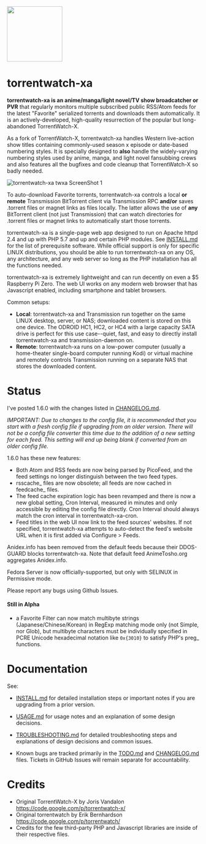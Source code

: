 <img src="http://silverlakecorp.com/torrentwatch-xa/torrentwatch-xa-logo144.png" width="144" height="144"/>

torrentwatch-xa
===============

__torrentwatch-xa is an anime/manga/light novel/TV show broadcatcher or PVR__ that regularly monitors multiple subscribed public RSS/Atom feeds for the latest "Favorite" serialized torrents and downloads them automatically. It is an actively-developed, high-quality resurrection of the popular but long-abandoned TorrentWatch-X.

As a fork of TorrentWatch-X, torrentwatch-xa handles Western live-action show titles containing commonly-used season x episode or date-based numbering styles. It is specially designed to __also__ handle the widely-varying numbering styles used by anime, manga, and light novel fansubbing crews and also features all the bugfixes and code cleanup that TorrentWatch-X so badly needed.

![torrentwatch-xa twxa ScreenShot 1](http://silverlakecorp.com/torrentwatch-xa/twxaScreenShot1.png)

To auto-download Favorite torrents, torrentwatch-xa controls a local __or remote__ Transmission BitTorrent client via Transmission RPC __and/or__ saves .torrent files or magnet links as files locally. The latter allows the use of __any__ BitTorrent client (not just Transmission) that can watch directories for .torrent files or magnet links to automatically start those torrents.

torrentwatch-xa is a single-page web app designed to run on Apache httpd 2.4 and up with PHP 5.7 and up and certain PHP modules. See [INSTALL.md](INSTALL.md) for the list of prerequisite software. While official support is only for specific LINUX distributions, you should be able to run torrentwatch-xa on any OS, any architecture, and any web server so long as the PHP installation has all the functions needed.

torrentwatch-xa is extremely lightweight and can run decently on even a $5 Raspberry Pi Zero. The web UI works on any modern web browser that has Javascript enabled, including smartphone and tablet browsers.

Common setups:

- __Local__: torrentwatch-xa and Transmission run together on the same LINUX desktop, server, or NAS; downloaded content is stored on this one device. The ODROID HC1, HC2, or HC4 with a large capacity SATA drive is perfect for this use case--quiet, fast, and easy to directly install torrentwatch-xa and transmission-daemon on.
- __Remote__: torrentwatch-xa runs on a low-power computer (usually a home-theater single-board computer running Kodi) or virtual machine and remotely controls Transmission running on a separate NAS that stores the downloaded content.

Status
===============

I've posted 1.6.0 with the changes listed in [CHANGELOG.md](CHANGELOG.md).

_IMPORTANT: Due to changes to the config file, it is recommended that you start with a fresh config file if upgrading from an older version. There will not be a config file converter this time due to the addition of a new setting for each feed. This setting will end up being blank if converted from an older config file._

1.6.0 has these new features:

- Both Atom and RSS feeds are now being parsed by PicoFeed, and the feed settings no longer distinguish between the two feed types.
- rsscache_ files are now obsolete; all feeds are now cached in feedcache_ files.
- The feed cache expiration logic has been revamped and there is now a new global setting, Cron Interval, measured in minutes and only accessible by editing the config file directly. Cron Interval should always match the cron interval in torrentwatch-xa-cron. 
- Feed titles in the web UI now link to the feed sources' websites. If not specified, torrentwatch-xa attempts to auto-detect the feed's website URL when it is first added via Configure > Feeds.

Anidex.info has been removed from the default feeds because their DDOS-GUARD blocks torrentwatch-xa. Note that default feed AnimeTosho.org aggregates Anidex.info.

Fedora Server is now officially-supported, but only with SELINUX in Permissive mode.

Please report any bugs using Github Issues.

#### Still in Alpha

- a Favorite Filter can now match multibyte strings (Japanese/Chinese/Korean) in RegExp matching mode only (not Simple, nor Glob), but multibyte characters must be individually specified in PCRE Unicode hexadecimal notation like `0x{3010}` to satisfy PHP's preg_ functions.

Documentation
===============

See:

- [INSTALL.md](INSTALL.md) for detailed installation steps or important notes if you are upgrading from a prior version.

- [USAGE.md](USAGE.md) for usage notes and an explanation of some design decisions.

- [TROUBLESHOOTING.md](TROUBLESHOOTING.md) for detailed troubleshooting steps and explanations of design decisions and common issues.

- Known bugs are tracked primarily in the [TODO.md](TODO.md) and [CHANGELOG.md](CHANGELOG.md) files. Tickets in GitHub Issues will remain separate for accountability.

Credits
===============

- Original TorrentWatch-X by Joris Vandalon https://code.google.com/p/torrentwatch-x/
- Original torrentwatch by Erik Bernhardson https://code.google.com/p/torrentwatch/
- Credits for the few third-party PHP and Javascript libraries are inside of their respective files.